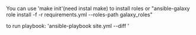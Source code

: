 You can use 'make init'(need instal make) to install roles or "ansible-galaxy role install -f -r requirements.yml --roles-path galaxy_roles"

to run playbook: 'ansible-playbook  site.yml --diff '

